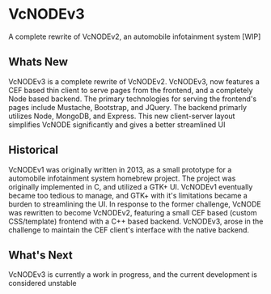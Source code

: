 # VcNODEv3
A complete rewrite of VcNODEv2, an automobile infotainment system [WIP]
## Whats New
VcNODEv3 is a complete rewrite of VcNODEv2. VcNODEv3, now features a CEF based thin client to serve pages from the frontend, and a completely Node based backend. The primary technologies for serving the frontend's pages include Mustache, Bootstrap, and JQuery. The backend primarly utilizes Node, MongoDB, and Express. This new client-server layout simplifies VcNODE significantly and gives a better streamlined UI
## Historical
VcNODEv1 was originally written in 2013, as a small prototype for a automobile infotainment system homebrew project. The project was originally implemented in C, and utilized a GTK+ UI. VcNODEv1 eventually became too tedious to manage, and GTK+ with it's limitations became a burden to streamlining the UI. In response to the former challenge, VcNODE was rewritten to become VcNODEv2, featuring a small CEF based (custom CSS/template) frontend with a C++ based backend. VcNODEv3, arose in the challenge to maintain the CEF client's interface with the native backend. 
## What's Next
VcNODEv3 is currently a work in progress, and the current development is considered unstable

